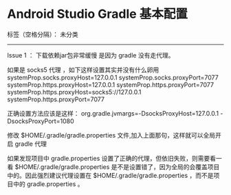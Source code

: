 ﻿# Android Studio Gradle 基本配置

标签（空格分隔）： 未分类

---

Issue 1 ： 下载依赖jar包非常缓慢
是因为 gradle 没有走代理。

如果是 socks5 代理 ，如下这样设置其实并没有什么卵用
systemProp.socks.proxyHost=127.0.0.1
systemProp.socks.proxyPort=7077
systemProp.https.proxyHost=127.0.0.1
systemProp.https.proxyPort=7077
systemProp.https.proxyHost=socks5://127.0.0.1
systemProp.https.proxyPort=7077

正确设置方法应该是这样：
org.gradle.jvmargs=-DsocksProxyHost=127.0.0.1 -DsocksProxyPort=1080

修改 $HOME/.gradle/gradle.properties 文件,加入上面那句，这样就可以全局开启 gradle 代理

如果发现项目中 gradle.properties 设置了正确的代理，但依旧失败，则需要看一看 $HOME/.gradle/gradle.properties 是不是设置错了，因为全局的会覆盖项目中的。因此强烈建议代理设置在 $HOME/.gradle/gradle.properties ，而不是项目中的 gradle.properties 。






